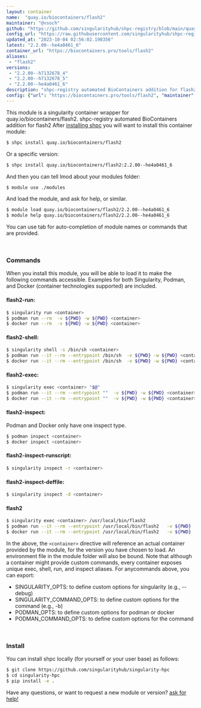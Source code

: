 ```yaml
---
layout: container
name:  "quay.io/biocontainers/flash2"
maintainer: "@vsoch"
github: "https://github.com/singularityhub/shpc-registry/blob/main/quay.io/biocontainers/flash2/container.yaml"
config_url: "https://raw.githubusercontent.com/singularityhub/shpc-registry/main/quay.io/biocontainers/flash2/container.yaml"
updated_at: "2023-10-04 02:56:02.198356"
latest: "2.2.00--he4a0461_6"
container_url: "https://biocontainers.pro/tools/flash2"
aliases:
 - "flash2"
versions:
 - "2.2.00--h7132678_4"
 - "2.2.00--h7132678_5"
 - "2.2.00--he4a0461_6"
description: "shpc-registry automated BioContainers addition for flash2"
config: {"url": "https://biocontainers.pro/tools/flash2", "maintainer": "@vsoch", "description": "shpc-registry automated BioContainers addition for flash2", "latest": {"2.2.00--he4a0461_6": "sha256:35d03145f8b8ec5b63d5b7e04a56b4b11ae4814554f2c60b03f1ba3997180b24"}, "tags": {"2.2.00--h7132678_4": "sha256:de692808d98a7fc4cceb0a78addfdd1a5e41a1dd07deb31a334d1ed388a372f4", "2.2.00--h7132678_5": "sha256:8d9ea0c90699316266c803c1a2d20c707e71d6b84ac0fc26c3c8a7f0ce11c3a6", "2.2.00--he4a0461_6": "sha256:35d03145f8b8ec5b63d5b7e04a56b4b11ae4814554f2c60b03f1ba3997180b24"}, "docker": "quay.io/biocontainers/flash2", "aliases": {"flash2": "/usr/local/bin/flash2"}}
---
```


This module is a singularity container wrapper for quay.io/biocontainers/flash2.
shpc-registry automated BioContainers addition for flash2
After [installing shpc](#install) you will want to install this container module:


```bash
$ shpc install quay.io/biocontainers/flash2
```

Or a specific version:

```bash
$ shpc install quay.io/biocontainers/flash2:2.2.00--he4a0461_6
```

And then you can tell lmod about your modules folder:

```bash
$ module use ./modules
```

And load the module, and ask for help, or similar.

```bash
$ module load quay.io/biocontainers/flash2/2.2.00--he4a0461_6
$ module help quay.io/biocontainers/flash2/2.2.00--he4a0461_6
```

You can use tab for auto-completion of module names or commands that are provided.

<br>

### Commands

When you install this module, you will be able to load it to make the following commands accessible.
Examples for both Singularity, Podman, and Docker (container technologies supported) are included.

#### flash2-run:

```bash
$ singularity run <container>
$ podman run --rm  -v ${PWD} -w ${PWD} <container>
$ docker run --rm  -v ${PWD} -w ${PWD} <container>
```

#### flash2-shell:

```bash
$ singularity shell -s /bin/sh <container>
$ podman run --it --rm --entrypoint /bin/sh  -v ${PWD} -w ${PWD} <container>
$ docker run --it --rm --entrypoint /bin/sh  -v ${PWD} -w ${PWD} <container>
```

#### flash2-exec:

```bash
$ singularity exec <container> "$@"
$ podman run --it --rm --entrypoint ""  -v ${PWD} -w ${PWD} <container> "$@"
$ docker run --it --rm --entrypoint ""  -v ${PWD} -w ${PWD} <container> "$@"
```

#### flash2-inspect:

Podman and Docker only have one inspect type.

```bash
$ podman inspect <container>
$ docker inspect <container>
```

#### flash2-inspect-runscript:

```bash
$ singularity inspect -r <container>
```

#### flash2-inspect-deffile:

```bash
$ singularity inspect -d <container>
```


#### flash2

```bash
$ singularity exec <container> /usr/local/bin/flash2
$ podman run --it --rm --entrypoint /usr/local/bin/flash2   -v ${PWD} -w ${PWD} <container> -c " $@"
$ docker run --it --rm --entrypoint /usr/local/bin/flash2   -v ${PWD} -w ${PWD} <container> -c " $@"
```



In the above, the `<container>` directive will reference an actual container provided
by the module, for the version you have chosen to load. An environment file in the
module folder will also be bound. Note that although a container
might provide custom commands, every container exposes unique exec, shell, run, and
inspect aliases. For anycommands above, you can export:

 - SINGULARITY_OPTS: to define custom options for singularity (e.g., --debug)
 - SINGULARITY_COMMAND_OPTS: to define custom options for the command (e.g., -b)
 - PODMAN_OPTS: to define custom options for podman or docker
 - PODMAN_COMMAND_OPTS: to define custom options for the command

<br>

### Install

You can install shpc locally (for yourself or your user base) as follows:

```bash
$ git clone https://github.com/singularityhub/singularity-hpc
$ cd singularity-hpc
$ pip install -e .
```

Have any questions, or want to request a new module or version? [ask for help!](https://github.com/singularityhub/singularity-hpc/issues)